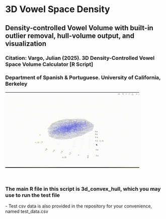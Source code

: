 <h1>3D Vowel Space Density</h1>  
<h2>Density-controlled Vowel Volume with built-in outlier removal, hull-volume output, and visualization</h2>  

<h3>Citation: Vargo, Julian (2025). 3D Density-Controlled Vowel Space Volume Calculator [R Script]</h3>
<h3>Department of Spanish & Portuguese. University of California, Berkeley</h3>

![Graph](https://github.com/julian-vargo/3D_Vowel_Space_Density/blob/main/convex_hull_3d.gif)

<br>
<h3>The main R file in this script is 3d_convex_hull, which you may use to run the test file</h3>  
- Test csv data is also provided in the repository for your convenience, named test_data.csv
